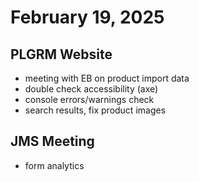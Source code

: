# February 19, 2025

## PLGRM Website
- meeting with EB on product import data
- double check accessibility (axe)
- console errors/warnings check
- search results, fix product images

## JMS Meeting
- form analytics